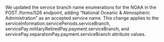 We updated the service branch name enumerations for the NOAA in the POST /forms/526 endpoint, adding “National Oceanic & Atmospheric Administration” as an accepted service name.
This change applies to the serviceInformation.servicePeriods.serviceBranch, servicePay.militaryRetiredPay.payment.serviceBranch, and servicePay.separationPay.payment.serviceBranch attribute values.
